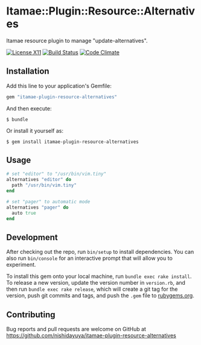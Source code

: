 # Itamae::Plugin::Resource::Alternatives

Itamae resource plugin to manage "update-alternatives".

[![License X11](https://img.shields.io/badge/license-X11-brightgreen.svg)](https://raw.githubusercontent.com/nishidayuya/itamae-plugin-resource-alternatives/master/LICENSE.txt)
[![Build Status](https://img.shields.io/travis/nishidayuya/itamae-plugin-resource-alternatives.svg)](https://travis-ci.org/nishidayuya/itamae-plugin-resource-alternatives)
[![Code Climate](https://img.shields.io/codeclimate/github/nishidayuya/itamae-plugin-resource-alternatives.svg)](https://codeclimate.com/github/nishidayuya/itamae-plugin-resource-alternatives)

## Installation

Add this line to your application's Gemfile:

```ruby
gem "itamae-plugin-resource-alternatives"
```

And then execute:

    $ bundle

Or install it yourself as:

    $ gem install itamae-plugin-resource-alternatives

## Usage

```ruby
# set "editor" to "/usr/bin/vim.tiny"
alternatives "editor" do
  path "/usr/bin/vim.tiny"
end

# set "pager" to automatic mode
alternatives "pager" do
  auto true
end
```

## Development

After checking out the repo, run `bin/setup` to install dependencies. You can also run `bin/console` for an interactive prompt that will allow you to experiment.

To install this gem onto your local machine, run `bundle exec rake install`. To release a new version, update the version number in `version.rb`, and then run `bundle exec rake release`, which will create a git tag for the version, push git commits and tags, and push the `.gem` file to [rubygems.org](https://rubygems.org).

## Contributing

Bug reports and pull requests are welcome on GitHub at https://github.com/nishidayuya/itamae-plugin-resource-alternatives
